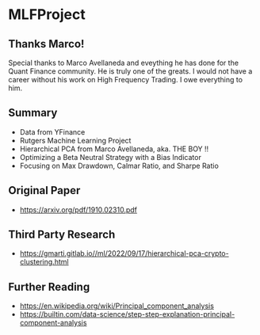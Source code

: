 # MLFProject

## Thanks Marco!
Special thanks to Marco Avellaneda and eveything he has done for the Quant Finance community. He is truly one of the greats. I would not have a career without his work on High Frequency Trading. I owe everything to him. 

## Summary 
 - Data from YFinance
 - Rutgers Machine Learning Project
 - Hierarchical PCA from Marco Avellaneda, aka. THE BOY !!
 - Optimizing a Beta Neutral Strategy with a Bias Indicator 
 - Focusing on Max Drawdown, Calmar Ratio, and Sharpe Ratio

## Original Paper
 - https://arxiv.org/pdf/1910.02310.pdf

## Third Party Research
 - https://gmarti.gitlab.io//ml/2022/09/17/hierarchical-pca-crypto-clustering.html

## Further Reading 
 - https://en.wikipedia.org/wiki/Principal_component_analysis 
 - https://builtin.com/data-science/step-step-explanation-principal-component-analysis



